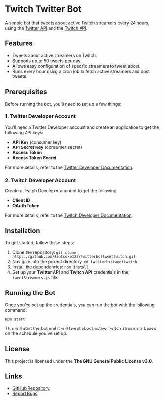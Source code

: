 <!DOCTYPE html>
<html lang="en">
<head>
    <meta charset="UTF-8">
    <meta name="viewport" content="width=device-width, initial-scale=1.0">
    <meta http-equiv="X-UA-Compatible" content="ie=edge">
 
</head>
<body>
    <h1>Twitch Twitter Bot</h1>
    <p>
        A simple bot that tweets about active Twitch streamers every 24 hours, using the 
        <a href="https://developer.twitter.com/en/docs" target="_blank">Twitter API</a> and the 
        <a href="https://dev.twitch.tv/docs" target="_blank">Twitch API</a>.
    </p>
    <h2>Features</h2>
    <ul>
        <li>Tweets about active streamers on Twitch.</li>
        <li>Supports up to 50 tweets per day.</li>
        <li>Allows easy configuration of specific streamers to tweet about.</li>
        <li>Runs every hour using a cron job to fetch active streamers and post tweets.</li>
    </ul>
    <h2>Prerequisites</h2>
    <p>Before running the bot, you'll need to set up a few things:</p>
    <h3>1. Twitter Developer Account</h3>
    <p>You’ll need a Twitter Developer account and create an application to get the following API keys:</p>
    <ul>
        <li><strong>API Key</strong> (consumer key)</li>
        <li><strong>API Secret Key</strong> (consumer secret)</li>
        <li><strong>Access Token</strong></li>
        <li><strong>Access Token Secret</strong></li>
    </ul>
    <p>For more details, refer to the <a href="https://developer.twitter.com/en/docs" target="_blank">Twitter Developer Documentation</a>.</p>
    <h3>2. Twitch Developer Account</h3>
    <p>Create a Twitch Developer account to get the following:</p>
    <ul>
        <li><strong>Client ID</strong></li>
        <li><strong>OAuth Token</strong></li>
    </ul>
    <p>For more details, refer to the <a href="https://dev.twitch.tv/docs" target="_blank">Twitch Developer Documentation</a>.</p>
    <h2>Installation</h2>
    <p>To get started, follow these steps:</p>
    <ol>
        <li>Clone the repository: <code>git clone https://github.com/Riotcoke123/twitterbottweettwitch.git</code></li>
        <li>Navigate into the project directory: <code>cd twitterbottweettwitch</code></li>
        <li>Install the dependencies: <code>npm install</code></li>
        <li>Set up your <strong>Twitter API</strong> and <strong>Twitch API</strong> credentials in the <code>tweetStreamers.js</code> file.</li>
    </ol>
    <h2>Running the Bot</h2>
    <p>Once you’ve set up the credentials, you can run the bot with the following command:</p>
    <pre><code>npm start</code></pre>
    <p>This will start the bot and it will tweet about active Twitch streamers based on the schedule you’ve set up.</p>
    <h2>License</h2>
    <p>This project is licensed under the <strong>The GNU General Public License v3.0</strong>.</p>
    <h2>Links</h2>
    <ul>
        <li><a href="https://github.com/Riotcoke123/twitterbottweettwitch" target="_blank">GitHub Repository</a></li>
        <li><a href="https://github.com/Riotcoke123/twitterbottweettwitch/issues" target="_blank">Report Bugs</a></li>
    </ul>

</body>
</html>

